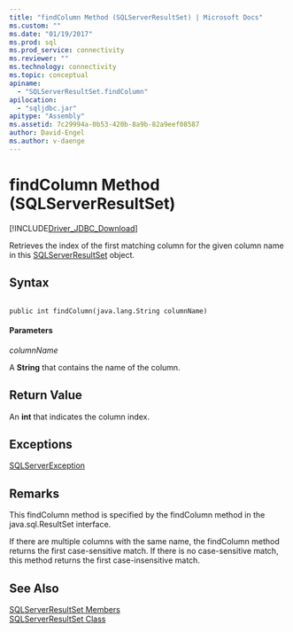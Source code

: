 ```yaml
---
title: "findColumn Method (SQLServerResultSet) | Microsoft Docs"
ms.custom: ""
ms.date: "01/19/2017"
ms.prod: sql
ms.prod_service: connectivity
ms.reviewer: ""
ms.technology: connectivity
ms.topic: conceptual
apiname: 
  - "SQLServerResultSet.findColumn"
apilocation: 
  - "sqljdbc.jar"
apitype: "Assembly"
ms.assetid: 7c29994a-0b53-420b-8a9b-82a9eef08587
author: David-Engel
ms.author: v-daenge
---
```

# findColumn Method (SQLServerResultSet)
[!INCLUDE[Driver_JDBC_Download](../../../includes/driver_jdbc_download.md)]

  Retrieves the index of the first matching column for the given column name in this [SQLServerResultSet](../../../connect/jdbc/reference/sqlserverresultset-class.md) object.  
  
## Syntax  
  
```  
  
public int findColumn(java.lang.String columnName)  
```  
  
#### Parameters  
 *columnName*  
  
 A **String** that contains the name of the column.  
  
## Return Value  
 An **int** that indicates the column index.  
  
## Exceptions  
 [SQLServerException](../../../connect/jdbc/reference/sqlserverexception-class.md)  
  
## Remarks  
 This findColumn method is specified by the findColumn method in the java.sql.ResultSet interface.  
  
 If there are multiple columns with the same name, the findColumn method returns the first case-sensitive match. If there is no case-sensitive match, this method returns the first case-insensitive match.  
  
## See Also  
 [SQLServerResultSet Members](../../../connect/jdbc/reference/sqlserverresultset-members.md)   
 [SQLServerResultSet Class](../../../connect/jdbc/reference/sqlserverresultset-class.md)  
  
  
